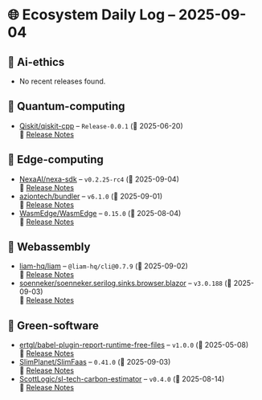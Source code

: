 # 🌐 Ecosystem Daily Log – 2025-09-04

## 🔹 Ai-ethics
- No recent releases found.

## 🔹 Quantum-computing
- [Qiskit/qiskit-cpp](https://github.com/Qiskit/qiskit-cpp/releases/tag/Release-0.0.1) – `Release-0.0.1` (📅 2025-06-20)  
  🔗 [Release Notes](https://github.com/Qiskit/qiskit-cpp/releases/tag/Release-0.0.1)

## 🔹 Edge-computing
- [NexaAI/nexa-sdk](https://github.com/NexaAI/nexa-sdk/releases/tag/v0.2.25-rc4) – `v0.2.25-rc4` (📅 2025-09-04)  
  🔗 [Release Notes](https://github.com/NexaAI/nexa-sdk/releases/tag/v0.2.25-rc4)
- [aziontech/bundler](https://github.com/aziontech/bundler/releases/tag/v6.1.0) – `v6.1.0` (📅 2025-09-01)  
  🔗 [Release Notes](https://github.com/aziontech/bundler/releases/tag/v6.1.0)
- [WasmEdge/WasmEdge](https://github.com/WasmEdge/WasmEdge/releases/tag/0.15.0) – `0.15.0` (📅 2025-08-04)  
  🔗 [Release Notes](https://github.com/WasmEdge/WasmEdge/releases/tag/0.15.0)

## 🔹 Webassembly
- [liam-hq/liam](https://github.com/liam-hq/liam/releases/tag/%40liam-hq/cli%400.7.9) – `@liam-hq/cli@0.7.9` (📅 2025-09-02)  
  🔗 [Release Notes](https://github.com/liam-hq/liam/releases/tag/%40liam-hq/cli%400.7.9)
- [soenneker/soenneker.serilog.sinks.browser.blazor](https://github.com/soenneker/soenneker.serilog.sinks.browser.blazor/releases/tag/v3.0.188) – `v3.0.188` (📅 2025-09-03)  
  🔗 [Release Notes](https://github.com/soenneker/soenneker.serilog.sinks.browser.blazor/releases/tag/v3.0.188)

## 🔹 Green-software
- [ertgl/babel-plugin-report-runtime-free-files](https://github.com/ertgl/babel-plugin-report-runtime-free-files/releases/tag/v1.0.0) – `v1.0.0` (📅 2025-05-08)  
  🔗 [Release Notes](https://github.com/ertgl/babel-plugin-report-runtime-free-files/releases/tag/v1.0.0)
- [SlimPlanet/SlimFaas](https://github.com/SlimPlanet/SlimFaas/releases/tag/0.41.0) – `0.41.0` (📅 2025-09-03)  
  🔗 [Release Notes](https://github.com/SlimPlanet/SlimFaas/releases/tag/0.41.0)
- [ScottLogic/sl-tech-carbon-estimator](https://github.com/ScottLogic/sl-tech-carbon-estimator/releases/tag/v0.4.0) – `v0.4.0` (📅 2025-08-14)  
  🔗 [Release Notes](https://github.com/ScottLogic/sl-tech-carbon-estimator/releases/tag/v0.4.0)